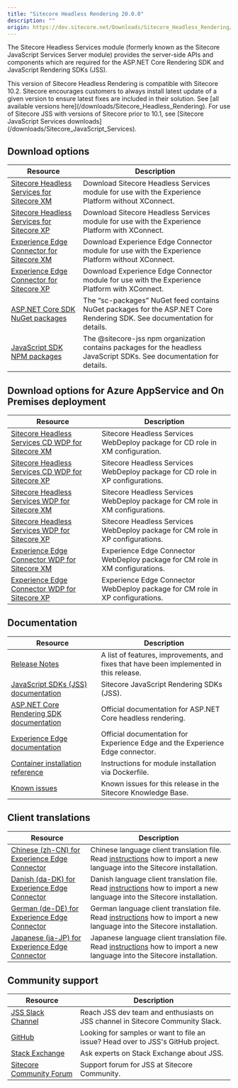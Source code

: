 ```yaml
---
title: "Sitecore Headless Rendering 20.0.0"
description: ""
origin: https://dev.sitecore.net/Downloads/Sitecore_Headless_Rendering/20x/Sitecore_Headless_Rendering_2000.aspx
---
```


The Sitecore Headless Services module (formerly known as the Sitecore JavaScript Services Server module) provides the server-side APIs and components which are required for the ASP.NET Core Rendering SDK and JavaScript Rendering SDKs (JSS).

  <Alert variant='warning' mb={4}>
    <AlertIcon />
    This version of Sitecore Headless Rendering is compatible with Sitecore 10.2.
  </Alert>
  
  <Alert variant='warning' mb={4}>
    <AlertIcon />
    Sitecore encourages customers to always install latest update of a given version to ensure latest fixes are included in their solution. See [all available versions here](/downloads/Sitecore_Headless_Rendering).
  </Alert>
  
  <Alert variant='warning' mb={4}>
    <AlertIcon />
    For use of Sitecore JSS with versions of Sitecore prior to 10.1, see [Sitecore JavaScript Services downloads](/downloads/Sitecore_JavaScript_Services).
  </Alert>
  

## Download options

 | Resource | Description |
 | --- | --- |
 | [Sitecore Headless Services for Sitecore XM](https://scdp.blob.core.windows.net/downloads/Sitecore%20Headless%20Rendering/20x/Sitecore%20Headless%20Rendering%202000/Secure/Sitecore%20Headless%20Services%20Server%20XM%2020.0.0%20rev.%2000539.zip) | Download Sitecore Headless Services module for use with the Experience Platform without XConnect. |
 | [Sitecore Headless Services for Sitecore XP](https://scdp.blob.core.windows.net/downloads/Sitecore%20Headless%20Rendering/20x/Sitecore%20Headless%20Rendering%202000/Secure/Sitecore%20Headless%20Services%20Server%20XP%2020.0.0%20rev.%2000539.zip) | Download Sitecore Headless Services module for use with the Experience Platform with XConnect. |
 | [Experience Edge Connector for Sitecore XM](https://scdp.blob.core.windows.net/downloads/Sitecore%20Headless%20Rendering/20x/Sitecore%20Headless%20Rendering%202000/Secure/Sitecore%20ExperienceEdge%20Connector%20for%20Sitecore%2010.2.0%20XM%2020.0.0%20rev.%2000139.zip) | Download Experience Edge Connector module for use with the Experience Platform without XConnect. |
 | [Experience Edge Connector for Sitecore XP](https://scdp.blob.core.windows.net/downloads/Sitecore%20Headless%20Rendering/20x/Sitecore%20Headless%20Rendering%202000/Secure/Sitecore%20ExperienceEdge%20Connector%20for%20Sitecore%2010.2.0%20XP%2020.0.0%20rev.%2000139.zip) | Download Experience Edge Connector module for use with the Experience Platform with XConnect. |
 | [ASP.NET Core SDK NuGet packages](https://sitecore.myget.org/feed/sc-packages/package/nuget/Sitecore.AspNet.RenderingEngine) | The “sc-packages” NuGet feed contains NuGet packages for the ASP.NET Core Rendering SDK. See documentation for details. |
 | [JavaScript SDK NPM packages](https://www.npmjs.com/org/sitecore-jss) | The @sitecore-jss npm organization contains packages for the headless JavaScript SDKs. See documentation for details. |

## Download options for Azure AppService and On Premises deployment

 | Resource | Description |
 | --- | --- |
 | [Sitecore Headless Services CD WDP for Sitecore XM](https://scdp.blob.core.windows.net/downloads/Sitecore%20Headless%20Rendering/20x/Sitecore%20Headless%20Rendering%202000/Secure/Sitecore%20Headless%20Services%20Server%20XM%20CD%2020.0.0%20rev.%2000539.scwdp.zip) | Sitecore Headless Services WebDeploy package for CD role in XM configuration. |
 | [Sitecore Headless Services CD WDP for Sitecore XP](https://scdp.blob.core.windows.net/downloads/Sitecore%20Headless%20Rendering/20x/Sitecore%20Headless%20Rendering%202000/Secure/Sitecore%20Headless%20Services%20Server%20XP%20CD%2020.0.0%20rev.%2000539.scwdp.zip) | Sitecore Headless Services WebDeploy package for CD role in XP configurations. |
 | [Sitecore Headless Services WDP for Sitecore XM](https://scdp.blob.core.windows.net/downloads/Sitecore%20Headless%20Rendering/20x/Sitecore%20Headless%20Rendering%202000/Secure/Sitecore%20Headless%20Services%20Server%20XM%2020.0.0%20rev.%2000539.scwdp.zip) | Sitecore Headless Services WebDeploy package for CM role in XM configurations. |
 | [Sitecore Headless Services WDP for Sitecore XP](https://scdp.blob.core.windows.net/downloads/Sitecore%20Headless%20Rendering/20x/Sitecore%20Headless%20Rendering%202000/Secure/Sitecore%20Headless%20Services%20Server%20XP%2020.0.0%20rev.%2000539.scwdp.zip) | Sitecore Headless Services WebDeploy package for CM role in XP configurations. |
 | [Experience Edge Connector WDP for Sitecore XM](https://scdp.blob.core.windows.net/downloads/Sitecore%20Headless%20Rendering/20x/Sitecore%20Headless%20Rendering%202000/Secure/Sitecore%20ExperienceEdge%20Connector%20for%20Sitecore%2010.2.0%20XM%2020.0.0%20rev.%2000139.scwdp.zip) | Experience Edge Connector WebDeploy package for CM role in XM configurations. |
 | [Experience Edge Connector WDP for Sitecore XP](https://scdp.blob.core.windows.net/downloads/Sitecore%20Headless%20Rendering/20x/Sitecore%20Headless%20Rendering%202000/Secure/Sitecore%20ExperienceEdge%20Connector%20for%20Sitecore%2010.2.0%20XP%2020.0.0%20rev.%2000139.scwdp.zip) | Experience Edge Connector WebDeploy package for CM role in XP configurations. |

## Documentation

 | Resource | Description |
 | --- | --- |
 | [Release Notes](/downloads/Sitecore_Headless_Rendering/20x/Sitecore_Headless_Rendering_2000/Release_Notes) | A list of features, improvements, and fixes that have been implemented in this release. |
 | [JavaScript SDKs (JSS) documentation](https://doc.sitecore.com/en/developers/hd/200/sitecore-headless-development/sitecore-javascript-rendering-sdks--jss-.html) | Sitecore JavaScript Rendering SDKs (JSS). |
 | [ASP.NET Core Rendering SDK documentation](https://doc.sitecore.com/en/developers/hd/200/sitecore-headless-development/index-en.html) | Official documentation for ASP.NET Core headless rendering. |
 | [Experience Edge documentation](https://doc.sitecore.com/en/developers/hd/200/sitecore-headless-development/sitecore-experience-edge-for-xm.html) | Official documentation for Experience Edge and the Experience Edge connector. |
 | [Container installation reference](https://doc.sitecore.com/en/developers/102/developer-tools/sitecore-module-reference.html) | Instructions for module installation via Dockerfile. |
 | [Known issues](https://kb.sitecore.net/articles/545609) | Known issues for this release in the Sitecore Knowledge Base. |

## Client translations

 | Resource | Description |
 | --- | --- |
 | [Chinese (zh-CN) for Experience Edge Connector](https://scdp.blob.core.windows.net/downloads/Sitecore%20Headless%20Rendering/20x/Sitecore%20Headless%20Rendering%202000/Secure/Translations/Sitecore%20ExperienceEdge%20Connector%20for%20Sitecore%2010.2.0%20rev.%2000139%20(zh-CN).zip) | Chinese language client translation file. Read [instructions](https://doc.sitecore.com/xp/en/users/102/sitecore-experience-platform/add-a-new-language-to-system-settings.html) how to import a new language into the Sitecore installation. |
 | [Danish (da-DK) for Experience Edge Connector](https://scdp.blob.core.windows.net/downloads/Sitecore%20Headless%20Rendering/20x/Sitecore%20Headless%20Rendering%202000/Secure/Translations/Sitecore%20ExperienceEdge%20Connector%20for%20Sitecore%2010.2.0%20rev.%2000139%20(da-DK).zip) | Danish language client translation file. Read [instructions](https://doc.sitecore.com/xp/en/users/102/sitecore-experience-platform/add-a-new-language-to-system-settings.html) how to import a new language into the Sitecore installation. |
 | [German (de-DE) for Experience Edge Connector](https://scdp.blob.core.windows.net/downloads/Sitecore%20Headless%20Rendering/20x/Sitecore%20Headless%20Rendering%202000/Secure/Translations/Sitecore%20ExperienceEdge%20Connector%20for%20Sitecore%2010.2.0%20rev.%2000139%20(de-DE).zip) | German language client translation file. Read [instructions](https://doc.sitecore.com/xp/en/users/102/sitecore-experience-platform/add-a-new-language-to-system-settings.html) how to import a new language into the Sitecore installation. |
 | [Japanese (ja-JP) for Experience Edge Connector](https://scdp.blob.core.windows.net/downloads/Sitecore%20Headless%20Rendering/20x/Sitecore%20Headless%20Rendering%202000/Secure/Translations/Sitecore%20ExperienceEdge%20Connector%20for%20Sitecore%2010.2.0%20rev.%2000139%20(ja-JP).zip) | Japanese language client translation file. Read [instructions](https://doc.sitecore.com/xp/en/users/102/sitecore-experience-platform/add-a-new-language-to-system-settings.html) how to import a new language into the Sitecore installation. |

## Community support

 | Resource | Description |
 | --- | --- |
 | [JSS Slack Channel](https://sitecorechat.slack.com/messages/jss) | Reach JSS dev team and enthusiasts on JSS channel in Sitecore Community Slack. |
 | [GitHub](https://github.com/sitecore/jss) | Looking for samples or want to file an issue? Head over to JSS's GitHub project. |
 | [Stack Exchange](https://sitecore.stackexchange.com/questions/tagged/jss) | Ask experts on Stack Exchange about JSS. |
 | [Sitecore Community Forum](https://community.sitecore.net/developers/f/40) | Support forum for JSS at Sitecore Community. |